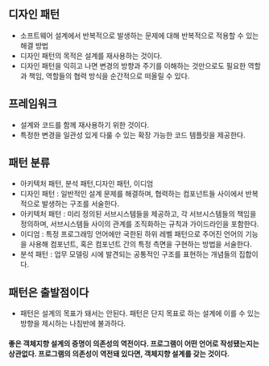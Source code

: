 ## 디자인 패턴
- 소프트웨어 설계에서 반복적으로 발생하는 문제에 대해 반복적으로 적용할 수 있는 해결 방법
- 디자인 패턴의 목적은 설계를 재사용하는 것이다.
- 디자인 패턴을 익히고 나면 변경의 방향과 주기를 이해하는 것만으로도 필요한 역할과 책임, 역할들의 협력 방식을 순간적으로 떠올릴 수 있다.

## 프레임워크
- 설계와 코드를 함께 재사용하기 위한 것이다.
- 특정한 변경을 일관성 있게 다룰 수 있는 확장 가능한 코드 템플릿을 제공한다.

## 패턴 분류
- 아키텍처 패턴, 분석 패턴,디자인 패턴, 이디엄
- 디자인 패턴 : 일반적인 설계 문제를 해결하며, 협력하는 컴포넌트들 사이에서 반복적으로 발생하는 구조를 서술한다.
- 아키텍처 패턴 : 미리 정의된 서브시스템들을 제공하고, 각 서브시스템들의 책임을 정의하며, 서브시스템들 사이의 관계를 조직화하는 규칙과 가이드라인을 포함한다.
- 이디엄 : 특정 프로그래밍 언어에만 국한된 하위 레벨 패턴으로 주어진 언어의 기능을 사용해 컴포넌트, 혹은 컴포넌트 간의 특정 측면을 구현하는 방법을 서술한다.
- 분석 패턴 : 업무 모델링 시에 발견되는 공통적인 구조를 표현하는 개념들의 집합이다.

## 패턴은 출발점이다
- 패턴은 설계의 목표가 돼서는 안된다. 패턴은 단지 목표로 하는 설계에 이를 수 있는 방향을 제시하는 나침반에 불과하다.

#### 좋은 객체지향 설계의 증명이 의존성의 역전이다. 프로그램이 어떤 언어로 작성됐는지는 상관없다. 프로그램의 의존성이 역전돼 있다면, 객체지향 설계를 갖는 것이다.